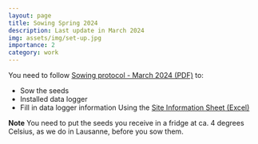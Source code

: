 ```yaml
---
layout: page
title: Sowing Spring 2024
description: Last update in March 2024
img: assets/img/set-up.jpg
importance: 2
category: work
---
```


You need to follow <a href="https://drive.google.com/file/d/11mZJjnlfJHpSKzIaNaXyvFToOeMgyQP7/view?usp=sharing" target="_blank">Sowing protocol - March 2024 (PDF)</a> to:  

<ul>
  <li>Sow the seeds</li> 
  <li>Installed data logger</li> 
  <li>Fill in data logger information Using the <a href="https://docs.google.com/spreadsheets/d/1PByfi0RTRiEdsazAqNakKLBR-3CvO2HF/edit?usp=sharing&ouid=102358639314492490823&rtpof=true&sd=true" target="_blank"> Site Information Sheet (Excel) </a>
</li> 
</ul>

**Note** You need to put the seeds you receive in a fridge at ca. 4 degrees Celsius, as we do in Lausanne, before you sow them.

